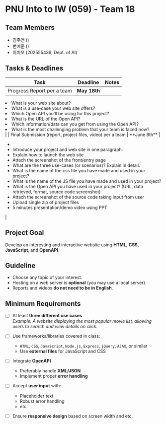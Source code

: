 # PNU Into to IW (059) - Team 18

## Team Members
- 김주연 ()
- 변예준 ()
- 이치오 (202555439, Dept. of AI)

## Tasks & Deadlines
| Task | Deadline | Notes |
|------|----------|-------|
| Progress Report per a team | **May 18th** | <ul>
  <li>What is your web site about?</li>
  <li>What is a use-case your web site offers?</li>
  <li>Which Open API you’ll be using for this project?</li>
  <li>What is the URL of the Open API?</li>
  <li>Which information/data can you get from using the Open API?</li>
  <li>What is the most challenging problem that your team is faced now?</li>
</ul> |
| Final Submission (report, project files, video) per a team | **June 8th** | <ul>
  <li></li>
  <li>Introduce your project and web site in one paragraph.</li>
  <li>Explain how to launch the web site</li>
  <li>Attach the screenshot of the front/entry page</li>
  <li>What are the three use-cases (or scenarios)? Explain in detail.</li>
  <li>What is the name of the css file you have made and used in your project?</li>
  <li>What is the name of the JS file you have made and used in your project?</li>
  <li>What is the Open API you have used in your project? (URL, data retrieved, format, source code screenshot)</li>
  <li>Attach the screenshot of the source code taking input from user</li>
  <li>Upload single zip of project files</li>
  <li>5 minutes presentation/demo video using PPT</li>
</ul> |

## Project Goal
Develop an interesting and interactive website using **HTML**, **CSS**, **JavaScript**, and **OpenAPI**.

## Guideline
- Choose any topic of your interest.
- Hosting on a web server is **optional** (you may use a local server).
- Reports and videos **do not need to be in English**.

## Minimum Requirements
- [ ] At least **three different use cases**  
  _Example: A website displaying the most popular movie list, allowing users to search and view details on click._

- [ ] Use frameworks/libraries covered in class:  
  - `HTML`, `CSS`, `JavaScript`, `Node.js`, `Express`, `jQuery`, `AJAX`, or similar
  - Use **external files** for JavaScript and CSS

- [ ] Integrate **OpenAPI**
  - Preferably handle **XML/JSON**
  - Implement proper **error handling**

- [ ] Accept **user input** with:
  - Placeholder text
  - Robust error handling
  - etc.

- [ ] Ensure **responsive design** based on screen width and etc.
